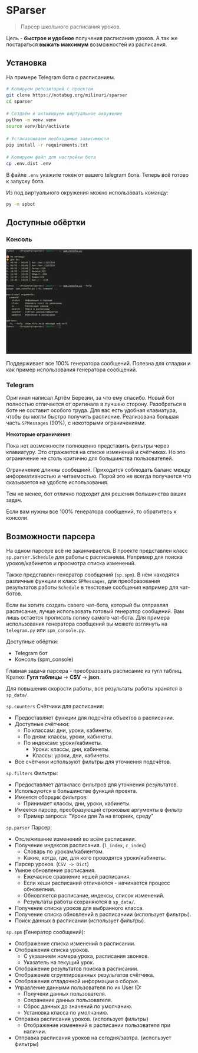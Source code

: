 # SParser

> Парсер школьного расписания уроков.

Цель - **быстрое и удобное** получения расписания уроков.
А так же постараться **выжать максимум** возможностей из расписания.


## Установка

На примере Telegram бота с расписанием.

```bash
# Копируем репозиторий с проектом
git clone https://notabug.org/milinuri/sparser
cd sparser

# Создаём и активируем виртуальное окружение
python -m venv venv
source venv/bin/activate

# Устанавливаем необходимые зависимости
pip install -r requirements.txt

# Копируем файл для настройки бота
cp .env.dist .env
```

В файле `.env` укажите токен от вашего telegram бота.
Теперь всё готово к запуску бота.

Из под виртуального окружения можно использовать команду:

```bash
py -m spbot
```


## Доступные обёртки

### Консоль

![](_images/spm_console.png)

Поддерживает все 100% генератора сообщений.
Полезна для отладки и как пример использования генератора сообщений.

### Telegram

Оригинал написал Артём Березин, за что ему спасибо.
Новый бот полностью отличается от оригинала в лучшею сторону.
Разобраться в боте не составит особого труда.
Для вас есть удобная клавиатура, чтобы вы могли быстро получить расписние.
Реализована большая часть `SPMessages` (90%), с некоторыми ограничениями.

**Некоторые ограничения**:

Пока нет возможности полноценно представить фильтры через клавиатуру.
Это отражается на списке изменений и счётчиках.
Но это ограничение не столь критично для большинства пользователей.

Ограничение длинны сообещний. 
Приходится соблюдать баланс между информативностью и читаемостью.
Порой это не всегда получается что сказывается на удобсте использования.

Тем не менее, бот отлично подходит для решения большинства ваших задач.

Если вам нужны все 100% генератора сообщений, то обратитесь к консоли.


## Возможности парсера

На одном парсере всё не заканчивается.
В проекте представлен класс `sp.parser.Schedule` для работы с расписанием.
Например для поиска уроков/кабинетов и просмотра списка изменений. 

Также представлен генератор сообщений (`sp.spm`).
В нём находятся различные функции и класс `SPMessages`, для преобразования
результатов работы `Schedule` в текстовые сообщения например для чат-ботов.

Если вы хотите создать своего чат-бота, который бы отправлял расписание,
лучше использовать готовый генератор сообщений. 
Вам лишь остается прописать логику самого чат-бота.
Для примера использования генератора сообщений вы можете взглянуть на
`telegram.py` или `spm_console.py`.

Доступные обёртки:

- Telegram бот
- Консоль (spm_console)


Главная задача парсера - преобразовать расписание из гугл таблиц.
Кратко: **Гугл таблицы** -> **CSV** -> **json**.

Для повышения скорости работы, все результаты работы хранятся в `sp_data/`.

`sp.counters` Счётчики для расписания:

- Предоставляет функции для подсчёта объектов в расписании.
- Доступные счётчики:
  - По классам: дни, уроки, кабинеты.
  - По дням: классы, уроки, кабинеты.
  - По индексам: уроки/кабинеты.
    - Уроки: классы, дни, кабинеты.
    - Классы: уроки, дни, кабинеты.
- Все счётчики используют фильтры для уточнения подсчётов.

`sp.filters` Фильтры:

- Предоставляет датакласс фильтров для уточнения результатов.
- Используются в большинстве функций проекта.
- Имеется сборщик фильтров:
  - Принимает классы, дни, уроки, кабинеты.
- Имеется парсер, преобразующий строковые аргументы в фильтр
  - Пример запроса: "Уроки для 7а на вторник, среду"

`sp.parser` Парсер:

- Отслеживание изменений во всём расписании.
- Получение индексов расписания. (`l_index`, `c_index`)
  - Словарь по урокам/кабиентом.
  - Какие, когда, где, для кого проводятся уроки/кабинеты.
- Парсер уроков. (`CSV -> Dict`)
- Умное обновление расписания.
  - Ежечасное сравнение хешей расписания.
  - Если хеши расписаний отличаются - начинается процесс обновелния.
  - Обновляется расписание, индексы, список изменений.
  - Результаты работы сохраняются в `sp_data/`.
- Получение списка уроков для выбранного класса.
- Получение списка обновлений в расписаниии (использует фильтры).
- Поиск данных в расписании (использует фильтры).

`sp.spm` (Генератор сообщений):

- Отображение списка изменений в расписании.
- Отображения списка уроков.
  - С укзаанием номера урока, расписания звонков.
  - Указатель на текущий урок.
- Отображение результатов поиска в расписании.
- Отображение сгруппированных результатов счётчика.
- Отображения отладочной информации о сборке.
- Управление данными пользователя по их User ID:
  - Получени данных пользователя.
  - Сохранение данных пользователя.
  - Сброс данных до значений по умолчанию.
  - Установка класса по умолчанию.
- Отправка расписания уроков. (использует фильтры)
  - Отображение изменений в расписании пользователя при наличии.
- Отправка расписания уроков на сегодня/завтра. (использует фильтры)
